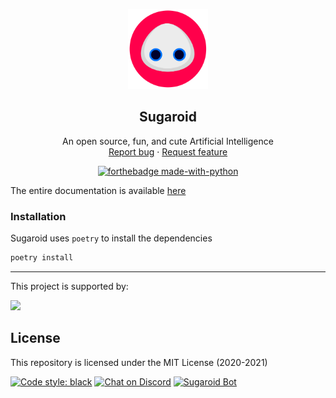 <p align="center">
    <img src="./sugaroid/gui/ui/sugaroid.png" alt="Logo" width=128 height=128>

<h2 align="center">Sugaroid</h2>

  <p align="center">
    An open source, fun, and cute Artificial Intelligence
    <br>
    <a href="https://github.com/sugaroidbot/sugaroid/issues/new">Report bug</a>
    ·
    <a href="https://github.com/sugaroidbot/sugaroid/issues/new">Request feature</a>
  </p>
</p>

<div align="center">

[![forthebadge made-with-python](http://ForTheBadge.com/images/badges/made-with-python.svg)](https://python.org/)

</div>

The entire documentation is available [here](https://g.sugaroid.srev.in/docs/introduction/introduction.html)

### Installation
Sugaroid uses `poetry` to install the dependencies
```bash
poetry install
```

-----

<p>This project is supported by:</p>
<p>
  <a href="https://www.digitalocean.com/">
    <img src="https://opensource.nyc3.cdn.digitaloceanspaces.com/attribution/assets/SVG/DO_Logo_horizontal_blue.svg" width="201px">
  </a>
</p>

## License
This repository is licensed under the MIT License (2020-2021)


[![Code style: black](https://img.shields.io/badge/code%20style-black-000000.svg)](https://github.com/psf/black)
[![Chat on Discord](https://img.shields.io/discord/801396971138580540?color=7281da&label=Chat%20on%20Discord&logo=discord&logoColor=white)](https://discord.gg/EWaYYYjgJw)
[![Sugaroid Bot](https://img.shields.io/badge/sugaroid-core-%23f70049)](https://github.com/sugaroidbot/sugaroid)

